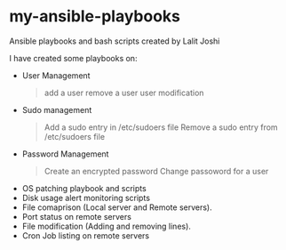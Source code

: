# my-ansible-playbooks
Ansible playbooks and bash scripts created by Lalit Joshi

I have created some playbooks on:
* User Management
    > add a user
    > remove a user
    > user modification
* Sudo management
    > Add a sudo entry in /etc/sudoers file
    > Remove a sudo entry from /etc/sudoers file
* Password Management
    > Create an encrypted password
    > Change passoword for a user
* OS patching playbook and scripts
* Disk usage alert monitoring scripts
* File comaprison (Local server and Remote servers).
* Port status on remote servers
* File modification (Adding and removing lines).
* Cron Job listing on remote servers
 
